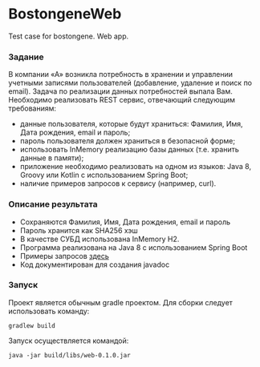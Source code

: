 # BostongeneWeb
Test case for bostongene. Web app.

### Задание

В компании «А» возникла потребность в хранении и управлении учетными записями
пользователей (добавление, удаление и поиск по email). Задача по реализации данных
потребностей выпала Вам. Необходимо реализовать REST сервис, отвечающий следующим
требованиям:
- данные пользователя, которые будут храниться: Фамилия, Имя, Дата рождения, email и пароль;
- пароль пользователя должен храниться в безопасной форме;
- использовать InMemory реализацию базы данных (т.е. хранить данные в памяти);
- приложение необходимо реализовать на одном из языков: Java 8, Groovy или Kotlin с использованием Spring Boot;
- наличие примеров запросов к сервису (например, curl).

### Описание результата
- Сохраняются Фамилия, Имя, Дата рождения, email и пароль
- Пароль хранится как SHA256 хэш
- В качестве СУБД использована InMemory H2.
- Программа реализована на Java 8 с использованием Spring Boot
- Примеры запросов [здесь](https://documenter.getpostman.com/view/6009561/S17tPn5P#ca0c81a3-7727-4c20-9c9f-dd410a75bb7b)
- Код документирован для создания javadoc

### Запуск
Проект является обычным gradle проектом. Для сборки следует использовать команду:
```
gradlew build
```

Запуск осуществляется командой:
```
java -jar build/libs/web-0.1.0.jar
```
